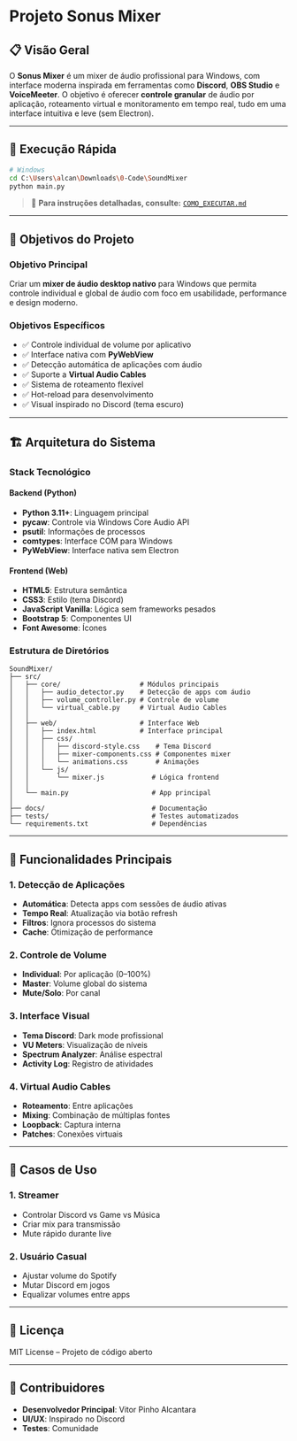# Projeto Sonus Mixer

## 📋 Visão Geral

O **Sonus Mixer** é um mixer de áudio profissional para Windows, com interface moderna inspirada em ferramentas como **Discord**, **OBS Studio** e **VoiceMeeter**. O objetivo é oferecer **controle granular** de áudio por aplicação, roteamento virtual e monitoramento em tempo real, tudo em uma interface intuitiva e leve (sem Electron).

---

## 🚀 Execução Rápida

```bash
# Windows
cd C:\Users\alcan\Downloads\0-Code\SoundMixer
python main.py
```

> 📖 **Para instruções detalhadas, consulte:** [`COMO_EXECUTAR.md`](COMO_EXECUTAR.md)

---

## 🎯 Objetivos do Projeto

### Objetivo Principal

Criar um **mixer de áudio desktop nativo** para Windows que permita controle individual e global de áudio com foco em usabilidade, performance e design moderno.

### Objetivos Específicos

* ✅ Controle individual de volume por aplicativo
* ✅ Interface nativa com **PyWebView**
* ✅ Detecção automática de aplicações com áudio
* ✅ Suporte a **Virtual Audio Cables**
* ✅ Sistema de roteamento flexível
* ✅ Hot-reload para desenvolvimento
* ✅ Visual inspirado no Discord (tema escuro)

---

## 🏗️ Arquitetura do Sistema

### Stack Tecnológico

#### Backend (Python)

* **Python 3.11+**: Linguagem principal
* **pycaw**: Controle via Windows Core Audio API
* **psutil**: Informações de processos
* **comtypes**: Interface COM para Windows
* **PyWebView**: Interface nativa sem Electron

#### Frontend (Web)

* **HTML5**: Estrutura semântica
* **CSS3**: Estilo (tema Discord)
* **JavaScript Vanilla**: Lógica sem frameworks pesados
* **Bootstrap 5**: Componentes UI
* **Font Awesome**: Ícones

### Estrutura de Diretórios

```
SoundMixer/
├── src/
│   ├── core/                    # Módulos principais
│   │   ├── audio_detector.py    # Detecção de apps com áudio
│   │   ├── volume_controller.py # Controle de volume
│   │   └── virtual_cable.py     # Virtual Audio Cables
│   │
│   ├── web/                     # Interface Web
│   │   ├── index.html           # Interface principal
│   │   ├── css/
│   │   │   ├── discord-style.css    # Tema Discord
│   │   │   ├── mixer-components.css # Componentes mixer
│   │   │   └── animations.css       # Animações
│   │   └── js/
│   │       └── mixer.js            # Lógica frontend
│   │
│   └── main.py                     # App principal
│
├── docs/                           # Documentação
├── tests/                          # Testes automatizados
└── requirements.txt                # Dependências
```

---

## 🔧 Funcionalidades Principais

### 1. Detecção de Aplicações

* **Automática**: Detecta apps com sessões de áudio ativas
* **Tempo Real**: Atualização via botão refresh
* **Filtros**: Ignora processos do sistema
* **Cache**: Otimização de performance

### 2. Controle de Volume

* **Individual**: Por aplicação (0–100%)
* **Master**: Volume global do sistema
* **Mute/Solo**: Por canal

### 3. Interface Visual

* **Tema Discord**: Dark mode profissional
* **VU Meters**: Visualização de níveis
* **Spectrum Analyzer**: Análise espectral
* **Activity Log**: Registro de atividades

### 4. Virtual Audio Cables

* **Roteamento**: Entre aplicações
* **Mixing**: Combinação de múltiplas fontes
* **Loopback**: Captura interna
* **Patches**: Conexões virtuais

---

## 🎯 Casos de Uso

### 1. Streamer

* Controlar Discord vs Game vs Música
* Criar mix para transmissão
* Mute rápido durante live

### 2. Usuário Casual

* Ajustar volume do Spotify
* Mutar Discord em jogos
* Equalizar volumes entre apps

---

## 📄 Licença

MIT License – Projeto de código aberto

---

## 👥 Contribuidores

* **Desenvolvedor Principal**: Vitor Pinho Alcantara
* **UI/UX**: Inspirado no Discord
* **Testes**: Comunidade
